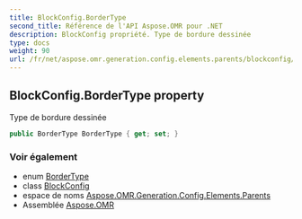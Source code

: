 ```yaml
---
title: BlockConfig.BorderType
second_title: Référence de l'API Aspose.OMR pour .NET
description: BlockConfig propriété. Type de bordure dessinée
type: docs
weight: 90
url: /fr/net/aspose.omr.generation.config.elements.parents/blockconfig/bordertype/
---
```

## BlockConfig.BorderType property

Type de bordure dessinée

```csharp
public BorderType BorderType { get; set; }
```

### Voir également

* enum [BorderType](../../../aspose.omr.generation.config.enums/bordertype/)
* class [BlockConfig](../)
* espace de noms [Aspose.OMR.Generation.Config.Elements.Parents](../../blockconfig/)
* Assemblée [Aspose.OMR](../../../)


